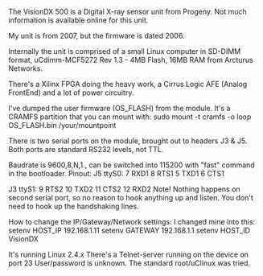 The VisionDX 500 is a Digital X-ray sensor unit from Progeny.
Not much information is available online for this unit.

My unit is from 2007, but the firmware is dated 2006.

Internally the unit is comprised of a small Linux computer in SD-DIMM format, uCdimm-MCF5272 Rev 1.3 - 4MB Flash, 16MB RAM from Arcturus Networks.

There's a Xilinx FPGA doing the heavy work, a Cirrus Logic AFE (Analog FrontEnd) and a lot of power circuitry.

I've dumped the user firmware (OS_FLASH) from the module. It's a CRAMFS partition that you can mount with:
sudo mount -t cramfs -o loop OS_FLASH.bin /your/mountpoint

There is two serial ports on the module, brought out to headers J3 & J5.
Both ports are standard RS232 levels, not TTL.

Baudrate is 9600,8,N,1., can be switched into 115200 with "fast" command in the bootloader.
Pinout:
J5 ttyS0:
7	RXD1
8	RTS1
5	TXD1
6	CTS1

J3 ttyS1:
9	RTS2
10	TXD2
11	CTS2
12	RXD2
Note! Nothing happens on second serial port, so no reason to hook anything up and listen.
You don't need to hook up the handshaking lines.


How to change the IP/Gateway/Network settings:
I changed mine into this:
setenv HOST_IP 192.168.1.11
setenv GATEWAY 192.168.1.1
setenv HOST_ID VisionDX

It's running Linux 2.4.x
There's a Telnet-server running on the device on port 23
User/password is unknown. The standard root/uClinux was tried.
